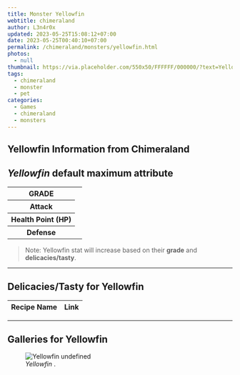 ```yaml
---
title: Monster Yellowfin
webtitle: chimeraland
author: L3n4r0x
updated: 2023-05-25T15:08:12+07:00
date: 2023-05-25T00:40:10+07:00
permalink: /chimeraland/monsters/yellowfin.html
photos:
  - null
thumbnail: https://via.placeholder.com/550x50/FFFFFF/000000/?text=Yellowfin
tags:
  - chimeraland
  - monster
  - pet
categories:
  - Games
  - chimeraland
  - monsters
---
```


<link
  rel="stylesheet"
  href="https://rawcdn.githack.com/dimaslanjaka/Web-Manajemen/870a349/css/bootstrap-5-3-0-alpha3-wrapper.css"
/>
<section id="bootstrap-wrapper">
  <div data-bs-theme="dark">
    <h2>Yellowfin Information from Chimeraland</h2>
    <h2 id="attribute"><i>Yellowfin</i> default maximum attribute</h2>
    <div class="row">
      <div class="col mb-2">
        <div class="card">
          <div class="card-body">
            <table>
              <tr>
                <th>GRADE</th>
                <td><br /></td>
              </tr>
              <tr>
                <th>Attack</th>
                <td></td>
              </tr>
              <tr>
                <th>Health Point (HP)</th>
                <td></td>
              </tr>
              <tr>
                <th>Defense</th>
                <td></td>
              </tr>
            </table>
          </div>
        </div>
      </div>
    </div>
    <blockquote class="bd-callout bd-callout-warning">
      Note: Yellowfin stat will increase based on their <b>grade</b> and
      <b>delicacies/tasty</b>.
    </blockquote>
    <hr />
    <h2 id="delicacies">Delicacies/Tasty for Yellowfin</h2>
    <div class="card">
      <div class="card-body">
        <div class="table-responsive">
          <table class="table table-striped">
            <thead>
              <tr>
                <th>Recipe Name</th>
                <th>Link</th>
              </tr>
            </thead>
            <tbody></tbody>
          </table>
        </div>
      </div>
    </div>
    <hr />
    <div id="gallery">
      <h2>Galleries for Yellowfin</h2>
      <div class="row">
        <div class="col-lg-6 col-12">
          <figure>
            <img
              src="https://www.webmanajemen.com/undefined"
              alt="Yellowfin undefined"
            />
            <figcaption style="word-wrap: break-word">
              <i>Yellowfin</i> .
            </figcaption>
          </figure>
        </div>
      </div>
    </div>
  </div>
</section>
